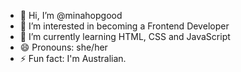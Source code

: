 - 👋 Hi, I’m @minahopgood
- 👀 I’m interested in becoming a Frontend Developer
- 🌱 I’m currently learning HTML, CSS and JavaScript
- 😄 Pronouns: she/her
- ⚡ Fun fact: I'm Australian.

<!---
minahopgood/minahopgood is a ✨ special ✨ repository because its `README.md` (this file) appears on your GitHub profile.
You can click the Preview link to take a look at your changes.
--->
